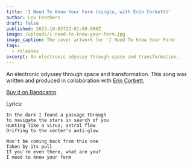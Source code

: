 ```yaml
---
title: 'I Need To Know Your Form (single, with Erin Corbett)'
author: Lex Feathers
draft: false
published: 2023-10-05T22:01:00.000Z
image: /uploads/i-need-to-know-your-form.jpg
image_caption: The cover artwork for 'I Need To Know Your Form'
tags:
  - releases
excerpt: An electronic odyssey through space and transformation.
---
```

An electronic odyssey through space and transformation.
This song was written and produced in collaboration with <a href="https://erincorbett.bandcamp.com/" target="_blank">Erin Corbett.</a>

<a href="https://voidfemmes.bandcamp.com/track/i-need-to-know-your-form">Buy it on Bandcamp</a>

Lyrics:
```
In the dark I found a passage through
to navigate the stars in search of you
Hunting like a virus; astral flow
Drifting to the center's anti-glow

Won't be coming back from this one
Taken by its pull
If you're even there, what are you?
I need to know your form
```

